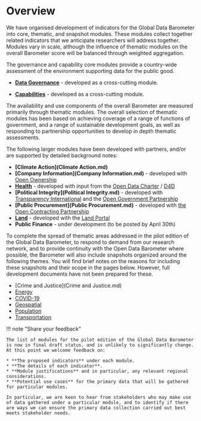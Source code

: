 # Overview

We have organised development of indicators for the Global Data Barometer into core, thematic, and snapshot modules. These modules collect together related indicators that we anticipate researchers will address together. Modules vary in scale, although the influence of thematic modules on the overall Barometer score will be balanced through weighted aggregation.
 
The governance and capability core modules provide a country-wide assessment of the environment supporting data for the public good. 


* **[Data Governance](Governance.md)** - developed as a cross-cutting module.

* **[Capabilities](Capabilities.md)**  - developed as a cross-cutting module.

The availability and use components of the overall Barometer are measured primarily through thematic modules.
The overall selection of thematic modules has been based on achieving coverage of a range of functions of government, and a range of sustainable development goals, as well as responding to partnership opportunities to develop in depth thematic assessments.

The following larger modules have been developed with partners, and/or are supported by detailed background notes:


* **[Climate Action](Climate Action.md)** 
* **[Company Information](Company Information.md)** - developed with [Open Ownership](https://www.openownership.org/)
* **[Health](Health.md)** - developed with input from the [Open Data Charter](https://opendatacharter.net/) / [D4D](https://www.d4d.net/)
* **[Political Integrity](Political Integrity.md)** - developed with [Transparency International](https://www.transparency.org/en) and the [Open Government Partnership](https://www.opengovpartnership.org/)
* **[Public Procurement](Public Procurement.md)** - developed with [the Open Contracting Partnership](https://www.open-contracting.org)
* **[Land](Land.md)** - developed with the [Land Portal](https://www.landportal.org)
* **Public Finance** - under development (to be posted by April 30th)

To complete the spread of thematic areas addressed in the pilot edition of the Global Data Barometer, to respond to demand from our research network, and to provide continuity with the Open Data Barometer where possible, the Barometer will also include snapshots organized around the following themes. You will find brief notes on the reasons for including these snapshots and their scope in the pages below. However, full development documents have not been prepared for these. 

* [Crime and Justice](Crime and Justice.md)
* [Energy](Energy.md)
* [COVID-19](COVID-19.md)
* [Geospatial](Geospatial.md)
* [Population](Population.md)
* [Transportation](Transportation.md)

!!! note "Share your feedback"

    The list of modules for the pilot edition of the Global Data Barometer is now in final draft status, and is unlikely to significantly change. At this point we welcome feedback on: 
    
    * **The proposed indicators** under each module. 
    * **The details of each indicator**.
    * **Module justifications** and in particular, any relevant regional considerations.
    * **Potential use cases** for the primary data that will be gathered for particular modules.

    In particular, we are keen to hear from stakeholders who may make use of data gathered under a particular module, and to identify if there are ways we can ensure the primary data collection carried out best meets stakeholder needs. 
